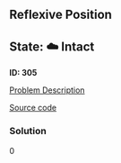 ## Reflexive Position

## State: :cloud: **Intact**

**ID: 305**

[Problem Description](https://projecteuler.net/problem=305)

[Source code](main.cpp)

### Solution
0